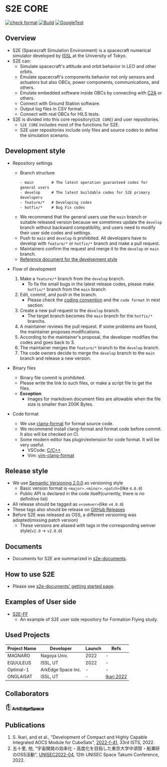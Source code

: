# S2E CORE
[![check format](https://github.com/ut-issl/s2e-core/actions/workflows/check-format.yml/badge.svg)](https://github.com/ut-issl/s2e-core/actions/workflows/check-format.yml)
[![Build](https://github.com/ut-issl/s2e-core/actions/workflows/build.yml/badge.svg)](https://github.com/ut-issl/s2e-core/actions/workflows/build.yml)
[![GoogleTest](https://github.com/ut-issl/s2e-core/actions/workflows/google-test.yml/badge.svg)](https://github.com/ut-issl/s2e-core/actions/workflows/google-test.yml)

## Overview

- S2E (Spacecraft Simulation Environment) is a spacecraft numerical simulator developed by [ISSL](https://www.space.t.u-tokyo.ac.jp/nlab/index_e.html) at the University of Tokyo.
- S2E can:
  - Simulate spacecraft's attitude and orbit behavior in LEO and other orbits.
  - Emulate spacecraft's components behavior not only sensors and actuators but also OBCs, power components, communications, and others.
  - Emulate embedded software inside OBCs by connecting with [C2A](https://github.com/ut-issl/c2a-core) or others.
  - Connect with Ground Station software.
  - Output log files in CSV format.
  - Connect with real OBCs for HILS tests.
- S2E is divided into this core repository(`S2E CORE`) and user repositories. 
  - `S2E CORE` includes most of the functions for S2E.
  - S2E user repositories include only files and source codes to define the simulation scenario. 

## Development style
- Repository settings
  - Branch structure
    ```
    - main        # The latest operation guaranteed codes for general users
    - develop     # The latest buildable codes for S2E primary developers
    - feature/*   # Developing codes
    - hotfix/*    # Bug Fix codes
    ```
  - We recommend that the general users use the `main` branch or suitable released version because we sometimes update the `develop` branch without backward compatibility, and users need to modify their user side codes and settings.
  - Push to `main` and `develop` is prohibited. All developers have to develop with `feature/*` or `hotfix/*` branch and make a pull request.
  - Maintainers confirm the request and merge it to the `develop` or `main` branch.
  - [Reference document for the development style](https://nvie.com/posts/a-successful-git-branching-model/) 

- Flow of development
  1. Make a `feature/*` branch from the `develop` branch.
     - To fix the small bugs in the latest release codes, please make `hotfix/*` branch from the `main` branch
  2. Edit, commit, and push in the branch.
     - Please check the [coding convention](https://github.com/ut-issl/s2e-documents/blob/develop/General/CodingConvention.md) and the `code format` in next section.
  3. Create a new pull request to the `develop` branch.
     - The target branch becomes the `main` branch for the `hotfix/*` branchs.
  4. A maintainer reviews the pull request. If some problems are found, the maintainer proposes modifications.
  5. According to the maintainer's proposal, the developer modifies the codes and goes back to 3.
  6. The maintainer merges the `feature/*` branch to the `develop` branch.
  7. The code owners decide to merge the `develop` branch to the `main` branch and release a new version.

- Binary files
  - Binary file commit is prohibited.
  - Please write the link to such files, or make a script file to get the files.
  - **Exception**
    - Images for markdown document files are allowable when the file size is smaller than 200K Bytes.

- Code format
  - We use [clang-format](https://clang.llvm.org/docs/ClangFormat.html) for format source code.
  - We recommend install clang-format and format code before commit. It also will be checked on CI.
  - Some modern editor has plugin/extension for code format. It will be very useful.
    - VSCode: [C/C++](https://marketplace.visualstudio.com/items?itemName=ms-vscode.cpptools)
    - Vim: [vim-clang-format](https://github.com/rhysd/vim-clang-format)

## Release style

- We use [Semantic Versioning 2.0.0](https://semver.org/) as versioning style
  - Basic version format is `<major>.<minor>.<patch>`(like `4.0.0`)
  - Public API is declared in the code itself(currently, there is no definitive list)
- All release should be tagged as `v<semver>`(like `v4.0.0`)
- These tags also should be release on [GitHub Releases](https://github.com/ut-issl/s2e-core/releases)
- Before S2E was released as OSS, a different versioning was adopted(missing patch version)
  - These versions are aliased with tags in the corresponding semver style(`v2.0` -> `v2.0.0`)

## Documents

- Documents for S2E are summarized in [s2e-documents](https://github.com/ut-issl/s2e-documents).

## How to use S2E

- Please see [s2e-documents' getting started page](https://github.com/ut-issl/s2e-documents/blob/develop/Tutorials/GettingStarted.md).

## Examples of User side

- [S2E-FF](https://github.com/ut-issl/s2e-ff)
  - An example of S2E user side repository for Formation Flying study.

## Used Projects

| Project Name          | Developer               | Launch  | Refs       |
| ----------------------| ----------------------- | ------- | ---------- |
| MAGNARO               | Nagoya Univ.            | 2022    | -          |
| EQUULEUS              | ISSL, UT                | 2022    | -          |
| Optimal-1             | ArkEdge Space Inc.      | -       | -          |
| ONGLAISAT             | ISSL, UT                | -       | [Ikari 2022](https://archive.ists.ne.jp/upload_pdf/F-9-05.pdf)    |


## Collaborators

[<img src="./data/img/arkedgespace_logo.png" width="25%" alt="ArkEdge Space Inc.">](https://arkedgespace.com/)


## Publications
1. S. Ikari, and et al., "Development of Compact and Highly Capable Integrated AOCS Module for CubeSats", [2022-f-41](https://archive.ists.ne.jp/upload_pdf/F-9-05.pdf), 33rd ISTS, 2022.
1. 五十里, 他, "宇宙開発の効率化・高度化を目指した東京大学中須賀・船瀬研のOSS活動", [UNISEC2022-04](http://unisec.jp/archives/7836), 12th UNISEC Space Takumi Conference, 2022.
